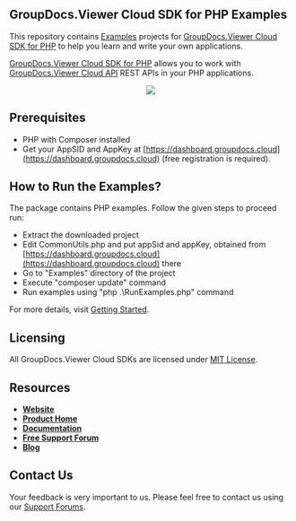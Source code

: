## GroupDocs.Viewer Cloud SDK for PHP Examples
This repository contains [Examples](Examples) projects for [GroupDocs.Viewer Cloud SDK for PHP](https://github.com/groupdocs-viewer-cloud/groupdocs-viewer-cloud-php) to help you learn and write your own applications.


[GroupDocs.Viewer Cloud SDK for PHP](https://products.groupdocs.cloud/viewer/php) allows you to work with [GroupDocs.Viewer Cloud API](https://products.groupdocs.cloud/viewer) REST APIs in your PHP applications.

<p align="center">
  <a title="Download complete GroupDocs.Viewer Cloud SDK PHP Example source code" href="https://github.com/groupdocs-viewer-cloud/groupdocs-viewer-cloud-php-samples/archive/master.zip">
	<img src="https://raw.github.com/AsposeExamples/java-examples-dashboard/master/images/downloadZip-Button-Large.png" />
  </a>
</p>

## Prerequisites

+ PHP with Composer installed
+ Get your AppSID and AppKey at [https://dashboard.groupdocs.cloud](https://dashboard.groupdocs.cloud) (free registration is required).

## How to Run the Examples?

The package contains PHP examples. Follow the given steps to proceed run:

* Extract the downloaded project
* Edit CommonUtils.php and put appSid and appKey, obtained from [https://dashboard.groupdocs.cloud](https://dashboard.groupdocs.cloud) there
* Go to "Examples" directory of the project
* Execute "composer update" command
* Run examples using "php .\RunExamples.php" command

For more details, visit  [Getting Started](https://docs.groupdocs.cloud/display/viewercloud/Getting+Started).

## Licensing
All GroupDocs.Viewer Cloud SDKs are licensed under [MIT License](LICENSE).

## Resources
+ [**Website**](https://www.groupdocs.cloud)
+ [**Product Home**](https://products.groupdocs.cloud/viewer)
+ [**Documentation**](https://docs.groupdocs.cloud/display/viewercloud/Home)
+ [**Free Support Forum**](https://forum.groupdocs.cloud/c/viewer)
+ [**Blog**](https://blog.groupdocs.cloud/category/viewer)

## Contact Us
Your feedback is very important to us. Please feel free to contact us using our [Support Forums](https://forum.groupdocs.cloud/c/viewer).
